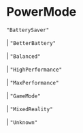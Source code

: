 # **PowerMode**
`"BatterySaver"`

|  `"BetterBattery"`

|  `"Balanced"`

|  `"HighPerformance"`

|  `"MaxPerformance"`

|  `"GameMode"`

|  `"MixedReality"`

|  `"Unknown"`